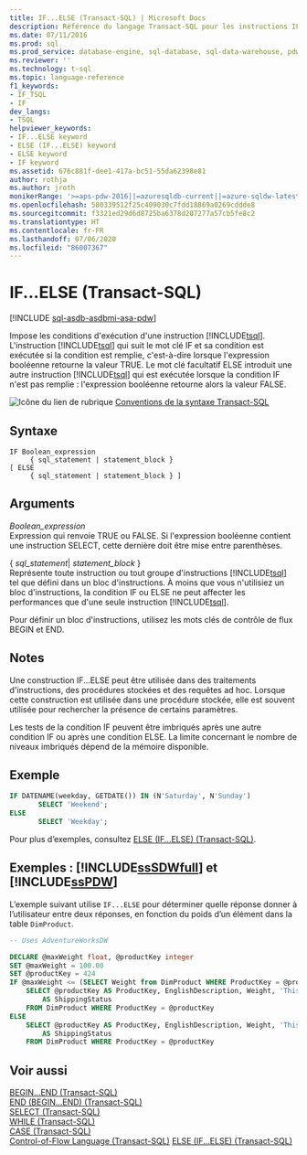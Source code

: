 ```yaml
---
title: IF...ELSE (Transact-SQL) | Microsoft Docs
description: Référence du langage Transact-SQL pour les instructions IF-ELSE afin de fournir le flux de contrôle dans les instructions Transact-SQL.
ms.date: 07/11/2016
ms.prod: sql
ms.prod_service: database-engine, sql-database, sql-data-warehouse, pdw
ms.reviewer: ''
ms.technology: t-sql
ms.topic: language-reference
f1_keywords:
- IF_TSQL
- IF
dev_langs:
- TSQL
helpviewer_keywords:
- IF...ELSE keyword
- ELSE (IF...ELSE) keyword
- ELSE keyword
- IF keyword
ms.assetid: 676c881f-dee1-417a-bc51-55da62398e81
author: rothja
ms.author: jroth
monikerRange: '>=aps-pdw-2016||=azuresqldb-current||=azure-sqldw-latest||>=sql-server-2016||=sqlallproducts-allversions||>=sql-server-linux-2017||=azuresqldb-mi-current'
ms.openlocfilehash: 580339512f25c409030c7fdd18869a0269cddde8
ms.sourcegitcommit: f3321ed29d6d8725ba6378d207277a57cb5fe8c2
ms.translationtype: HT
ms.contentlocale: fr-FR
ms.lasthandoff: 07/06/2020
ms.locfileid: "86007367"
---
```

# <a name="ifelse-transact-sql"></a>IF...ELSE (Transact-SQL)
[!INCLUDE [sql-asdb-asdbmi-asa-pdw](../../includes/applies-to-version/sql-asdb-asdbmi-asa-pdw.md)]

Impose les conditions d'exécution d'une instruction [!INCLUDE[tsql](../../includes/tsql-md.md)]. L'instruction [!INCLUDE[tsql](../../includes/tsql-md.md)] qui suit le mot clé IF et sa condition est exécutée si la condition est remplie, c'est-à-dire lorsque l'expression booléenne retourne la valeur TRUE. Le mot clé facultatif ELSE introduit une autre instruction [!INCLUDE[tsql](../../includes/tsql-md.md)] qui est exécutée lorsque la condition IF n'est pas remplie : l'expression booléenne retourne alors la valeur FALSE.  
  
 ![Icône du lien de rubrique](../../database-engine/configure-windows/media/topic-link.gif "Icône du lien de rubrique") [Conventions de la syntaxe Transact-SQL](../../t-sql/language-elements/transact-sql-syntax-conventions-transact-sql.md)  
  
## <a name="syntax"></a>Syntaxe  
  
```syntaxsql
IF Boolean_expression   
     { sql_statement | statement_block }   
[ ELSE   
     { sql_statement | statement_block } ]   
```  
  
## <a name="arguments"></a>Arguments  
 *Boolean_expression*  
 Expression qui renvoie TRUE ou FALSE. Si l'expression booléenne contient une instruction SELECT, cette dernière doit être mise entre parenthèses.  
  
 { *sql_statement*| *statement_block* }  
 Représente toute instruction ou tout groupe d'instructions [!INCLUDE[tsql](../../includes/tsql-md.md)] tel que défini dans un bloc d'instructions. À moins que vous n'utilisiez un bloc d'instructions, la condition IF ou ELSE ne peut affecter les performances que d'une seule instruction [!INCLUDE[tsql](../../includes/tsql-md.md)].  
  
 Pour définir un bloc d'instructions, utilisez les mots clés de contrôle de flux BEGIN et END.  
  
## <a name="remarks"></a>Notes  
 Une construction IF...ELSE peut être utilisée dans des traitements d'instructions, des procédures stockées et des requêtes ad hoc. Lorsque cette construction est utilisée dans une procédure stockée, elle est souvent utilisée pour rechercher la présence de certains paramètres.  
  
 Les tests de la condition IF peuvent être imbriqués après une autre condition IF ou après une condition ELSE. La limite concernant le nombre de niveaux imbriqués dépend de la mémoire disponible.  
  
## <a name="example"></a>Exemple  
  
```sql
IF DATENAME(weekday, GETDATE()) IN (N'Saturday', N'Sunday')
       SELECT 'Weekend';
ELSE 
       SELECT 'Weekday';
```  
  
 Pour plus d’exemples, consultez [ELSE &#40;IF...ELSE&#41; &#40;Transact-SQL&#41;](../../t-sql/language-elements/else-if-else-transact-sql.md).  
  
## <a name="examples-sssdwfull-and-sspdw"></a>Exemples : [!INCLUDE[ssSDWfull](../../includes/sssdwfull-md.md)] et [!INCLUDE[ssPDW](../../includes/sspdw-md.md)]  
 L’exemple suivant utilise `IF...ELSE` pour déterminer quelle réponse donner à l’utilisateur entre deux réponses, en fonction du poids d’un élément dans la table `DimProduct`.  
  
```sql
-- Uses AdventureWorksDW  

DECLARE @maxWeight float, @productKey integer  
SET @maxWeight = 100.00  
SET @productKey = 424  
IF @maxWeight <= (SELECT Weight from DimProduct WHERE ProductKey = @productKey)   
    SELECT @productKey AS ProductKey, EnglishDescription, Weight, 'This product is too heavy to ship and is only available for pickup.' 
        AS ShippingStatus
    FROM DimProduct WHERE ProductKey = @productKey
ELSE  
    SELECT @productKey AS ProductKey, EnglishDescription, Weight, 'This product is available for shipping or pickup.' 
        AS ShippingStatus
    FROM DimProduct WHERE ProductKey = @productKey
```  
  
## <a name="see-also"></a>Voir aussi  
 [BEGIN...END &#40;Transact-SQL&#41;](../../t-sql/language-elements/begin-end-transact-sql.md)   
 [END &#40;BEGIN...END&#41; &#40;Transact-SQL&#41;](../../t-sql/language-elements/end-begin-end-transact-sql.md)   
 [SELECT &#40;Transact-SQL&#41;](../../t-sql/queries/select-transact-sql.md)   
 [WHILE &#40;Transact-SQL&#41;](../../t-sql/language-elements/while-transact-sql.md)   
 [CASE &#40;Transact-SQL&#41;](../../t-sql/language-elements/case-transact-sql.md)   
 [Control-of-Flow Language &#40;Transact-SQL&#41;](~/t-sql/language-elements/control-of-flow.md) [ELSE &#40;IF...ELSE&#41; &#40;Transact-SQL&#41;](../../t-sql/language-elements/else-if-else-transact-sql.md) 
